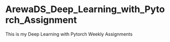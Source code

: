 # ArewaDS_Deep_Learning_with_Pytorch_Assignment
This is my Deep Learning with Pytorch Weekly Assignments
